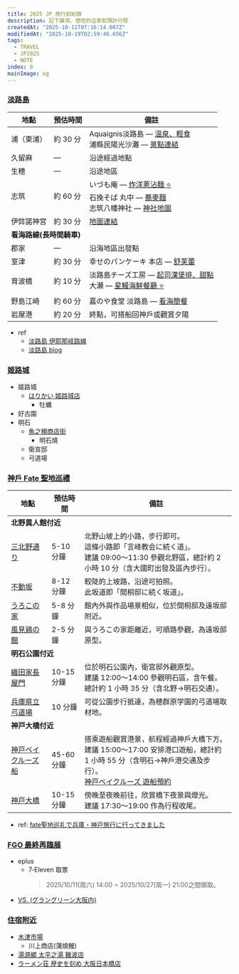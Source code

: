 ```yaml
---
title: 2025 JP 旅行前紀錄
description: 記下雜項、想吃的店家和預計行程
createdAt: "2025-10-11T07:16:14.007Z"
modifiedAt: "2025-10-19T02:59:46.656Z"
tags:
  - TRAVEL
  - JP2025
  - NOTE
index: 0
mainImage: og
---
```


### [淡路島](#awaji-shima)

<table>
  <thead>
    <tr>
      <th>地點</th>
      <th>預估時間</th>
      <th>備註</th>
    </tr>
  </thead>
  <tbody>
    <tr>
      <td>浦（東浦）</td>
      <td>約 30 分</td>
      <td>
        Aquaignis淡路島 — <a href="https://matcha-jp.com/tw/15476" target="_blank">溫泉、輕食</a><br>
        浦縣民陽光沙灘 — <a href="https://matcha-jp.com/tw/20192" target="_blank">景點連結</a>
      </td>
    </tr>
    <tr>
      <td>久留麻</td>
      <td>—</td>
      <td>沿途經過地點</td>
    </tr>
    <tr>
      <td>生穂</td>
      <td>—</td>
      <td>沿途地區</td>
    </tr>
    <tr>
      <td>志筑</td>
      <td>約 60 分</td>
      <td>
        いづも庵 — <a href="https://maps.app.goo.gl/scJrCBti18cgCfLb9" target="_blank">炸洋蔥沾麵 ⭐️</a><br>
        石挽そば 丸中 — <a href="https://maps.app.goo.gl/TV4EpUtXWvdCP8C88" target="_blank">蕎麥麵</a><br>
        志筑八幡神社 — <a href="https://maps.app.goo.gl/NPP5avdzJBc3YBoF9" target="_blank">神社地圖</a>
      </td>
    </tr>
    <tr>
      <td>伊弉諾神宮</td>
      <td>約 30 分</td>
      <td><a href="https://maps.app.goo.gl/SWJxob98J2XUJdq68" target="_blank">地圖連結</a></td>
    </tr>
    <tr><td colspan="3"><b>看海路線(長時間騎車)</b></td></tr>
    <tr>
      <td>郡家</td>
      <td>—</td>
      <td>沿海地區出發點</td>
    </tr>
    <tr>
      <td>室津</td>
      <td>約 30 分</td>
      <td>
        幸せのパンケーキ 本店 — <a href="https://maps.app.goo.gl/QmSQ247zZLP6Sx5eA" target="_blank">舒芙蕾</a>
      </td>
    </tr>
    <tr>
      <td>育波橋</td>
      <td>約 10 分</td>
      <td>
        淡路島チーズ工房 — <a href="https://maps.app.goo.gl/3xPteyHCC6BNQshd8" target="_blank">起司漢堡排、甜點</a><br>
        大瀬 — <a href="https://maps.app.goo.gl/kYJgovPCz8KLZuoY8" target="_blank">星鰻海鮮餐廳 ⭐️</a>
      </td>
    </tr>
    <tr>
      <td>野島江崎</td>
      <td>約 60 分</td>
      <td>
        嘉のや食堂 淡路島 — <a href="https://maps.app.goo.gl/eK9dcf2vs66Wty8E7" target="_blank">看海簡餐</a>
      </td>
    </tr>
    <tr>
      <td>岩屋港</td>
      <td>約 20 分</td>
      <td>終點，可搭船回神戶或觀賞夕陽</td>
    </tr>
  </tbody>
</table>

- ref
  - [淡路島 伊耶那岐路線](https://www.awajishima-kanko.jp/cycling/ch/modelcourse_3.html)
  - [淡路島 blog](https://www.wayfarer.idv.tw/Japan/Japan2016/0411.htm)

### [姬路城](#himeji-castle)

- 姬路城
  - [はりかい 姬路城店](https://maps.app.goo.gl/AdN3CX6jibxYYy3X9)
    - 牡蠣
- 好古園
- 明石
  - [魚之棚商店街](https://maps.app.goo.gl/Uh4HyKwRXZF7K5QVA)
    - 明石燒
  - 衛宮邸
  - 弓道場

### [神戶 Fate 聖地巡禮](#kobe-shi)

<table>
  <thead>
    <tr>
      <th>地點</th>
      <th>預估時間</th>
      <th>備註</th>
    </tr>
  </thead>
  <tbody>
    <tr><td colspan="3"><b>北野異人館付近</b></td></tr>
    <tr>
      <td><a href="https://maps.app.goo.gl/q8cFA3XZ17A667Nj8" target="_blank">三北野通り</a></td>
      <td>5-10 分鐘</td>
      <td>
        北野山坡上的小路，步行即可。<br>這條小路即「言峰教会に続く道」。<br>
        建議 09:00～11:30 參觀北野區，總計約 2 小時 10 分（含大國町出發及區內步行）。
      </td>
    </tr>
    <tr>
      <td><a href="https://maps.app.goo.gl/h2LSNACjTQRy79CW9" target="_blank">不動坂</a></td>
      <td>8-12 分鐘</td>
      <td>
        較陡的上坡路，沿途可拍照。<br>此坂道即「間桐邸に続く坂道」。
      </td>
    </tr>
    <tr>
      <td><a href="https://maps.app.goo.gl/4pgZcZf1rFRwbd3E8" target="_blank">うろこの家</a></td>
      <td>5-8 分鐘</td>
      <td>館內外與作品場景相似，位於間桐邸及遠坂邸附近。</td>
    </tr>
    <tr>
      <td><a href="https://maps.app.goo.gl/j5XEwvqK4rfiBx1h6" target="_blank">風見鶏の館</a></td>
      <td>2-5 分鐘</td>
      <td>與うろこの家距離近，可順路參觀，為遠坂邸原型。</td>
    </tr>
    <tr><td colspan="3"><b>明石公園付近</b></td></tr>
    <tr>
      <td><a href="https://maps.app.goo.gl/jayrLb4a6uhC9CNH7" target="_blank">織田家長屋門</a></td>
      <td>10-15 分鐘</td>
      <td>位於明石公園內，衛宮邸外觀原型。<br>建議 12:00～14:00 參觀明石區，含午餐。<br>總計約 1 小時 35 分（含北野→明石交通）。</td>
    </tr>
    <tr>
      <td><a href="https://maps.app.goo.gl/zZPJWEShjm2CiNEA9" target="_blank">兵庫県立弓道場</a></td>
      <td>10 分鐘</td>
      <td>可從公園步行抵達，為穂群原学園的弓道場取材地。</td>
    </tr>
    <tr><td colspan="3"><b>神戸大橋付近</b></td></tr>
    <tr>
      <td><a href="https://maps.app.goo.gl/uaKuCCtzFFgheGyN7" target="_blank">神戸ベイクルーズ船</a></td>
      <td>45-60 分鐘</td>
      <td>搭乘遊船觀賞港景，航程經過神戶大橋下方。<br>建議 15:00～17:00 安排港口遊船，總計約 1 小時 55 分（含明石→神戶港交通及步行）。<br><a href="https://www.tkc-rs1.com/reserve/" target="_blank">神戸ベイクルーズ 遊船預約</a></td>
    </tr>
    <tr>
      <td><a href="https://maps.app.goo.gl/3YESkhzD7H6MRGut8" target="_blank">神戸大橋</a></td>
      <td>10-15 分鐘</td>
      <td>傍晚至夜晚前往，欣賞橋下夜景與燈光。<br>建議 17:30～19:00 作為行程收尾。</td>
    </tr>
  </tbody>
</table>

- ref: [fate聖地巡礼で兵庫・神戸旅行に行ってきました](https://note.com/0zeroccc/n/nf80744128ac2#18389ce4-0245-4449-8405-d981fdb1b5d0)

### [FGO 最終再臨展](#fgo-expo)

- eplus
  - 7‑Eleven 取票
    > 2025/10/11(周六) 14:00 ~ 2025/10/27(周一) 21:00之間領取。
- [VS. (グラングリーン大阪内)](https://maps.app.goo.gl/qDNwJGBqBace1hqu7)

### [住宿附近](#nearby)

- [木津市場](https://maps.app.goo.gl/fjnsfpKrCuMUBDVV9)
  - 川上商店(蒲燒鰻)
- [湯源郷 太平之湯 難波店](https://maps.app.goo.gl/y4D5VY8nzm4wuCML6)
- [ラーメン荘 歴史を刻め 大阪日本橋店](https://maps.app.goo.gl/X6hMfxpriTWh8soF6)
